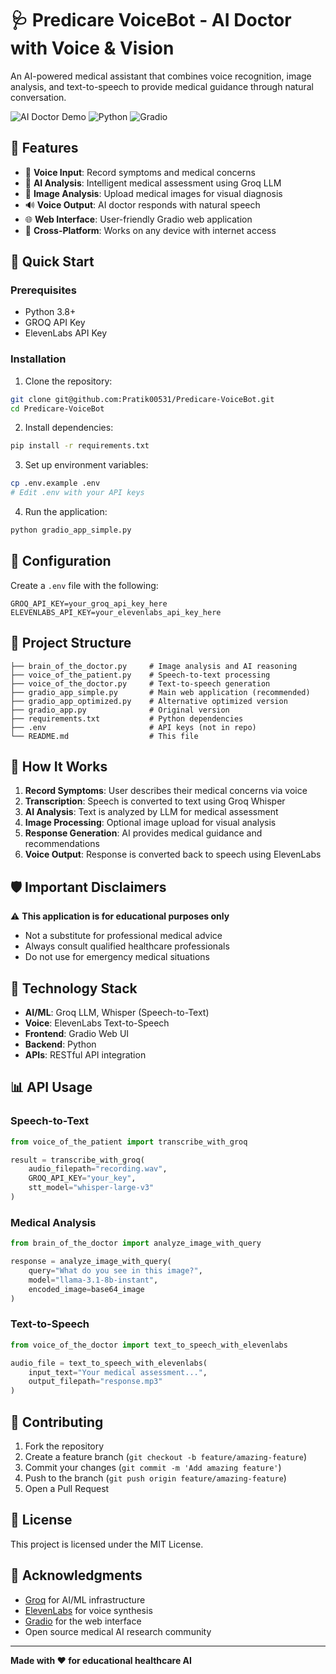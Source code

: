# 🩺 Predicare VoiceBot - AI Doctor with Voice & Vision

An AI-powered medical assistant that combines voice recognition, image analysis, and text-to-speech to provide medical guidance through natural conversation.

![AI Doctor Demo](https://img.shields.io/badge/Status-Working-brightgreen)
![Python](https://img.shields.io/badge/Python-3.8%2B-blue)
![Gradio](https://img.shields.io/badge/Gradio-UI-orange)

## 🌟 Features

- 🎤 **Voice Input**: Record symptoms and medical concerns
- 🧠 **AI Analysis**: Intelligent medical assessment using Groq LLM
- 📸 **Image Analysis**: Upload medical images for visual diagnosis
- 🔊 **Voice Output**: AI doctor responds with natural speech
- 🌐 **Web Interface**: User-friendly Gradio web application
- 📱 **Cross-Platform**: Works on any device with internet access

## 🚀 Quick Start

### Prerequisites

- Python 3.8+
- GROQ API Key
- ElevenLabs API Key

### Installation

1. Clone the repository:
```bash
git clone git@github.com:Pratik00531/Predicare-VoiceBot.git
cd Predicare-VoiceBot
```

2. Install dependencies:
```bash
pip install -r requirements.txt
```

3. Set up environment variables:
```bash
cp .env.example .env
# Edit .env with your API keys
```

4. Run the application:
```bash
python gradio_app_simple.py
```

## 🔧 Configuration

Create a `.env` file with the following:

```env
GROQ_API_KEY=your_groq_api_key_here
ELEVENLABS_API_KEY=your_elevenlabs_api_key_here
```

## 📁 Project Structure

```
├── brain_of_the_doctor.py     # Image analysis and AI reasoning
├── voice_of_the_patient.py    # Speech-to-text processing
├── voice_of_the_doctor.py     # Text-to-speech generation
├── gradio_app_simple.py       # Main web application (recommended)
├── gradio_app_optimized.py    # Alternative optimized version
├── gradio_app.py              # Original version
├── requirements.txt           # Python dependencies
├── .env                       # API keys (not in repo)
└── README.md                  # This file
```

## 🎯 How It Works

1. **Record Symptoms**: User describes their medical concerns via voice
2. **Transcription**: Speech is converted to text using Groq Whisper
3. **AI Analysis**: Text is analyzed by LLM for medical assessment
4. **Image Processing**: Optional image upload for visual analysis
5. **Response Generation**: AI provides medical guidance and recommendations
6. **Voice Output**: Response is converted back to speech using ElevenLabs

## 🛡️ Important Disclaimers

⚠️ **This application is for educational purposes only**
- Not a substitute for professional medical advice
- Always consult qualified healthcare professionals
- Do not use for emergency medical situations

## 🧪 Technology Stack

- **AI/ML**: Groq LLM, Whisper (Speech-to-Text)
- **Voice**: ElevenLabs Text-to-Speech
- **Frontend**: Gradio Web UI
- **Backend**: Python
- **APIs**: RESTful API integration

## 📊 API Usage

### Speech-to-Text
```python
from voice_of_the_patient import transcribe_with_groq

result = transcribe_with_groq(
    audio_filepath="recording.wav",
    GROQ_API_KEY="your_key",
    stt_model="whisper-large-v3"
)
```

### Medical Analysis
```python
from brain_of_the_doctor import analyze_image_with_query

response = analyze_image_with_query(
    query="What do you see in this image?",
    model="llama-3.1-8b-instant",
    encoded_image=base64_image
)
```

### Text-to-Speech
```python
from voice_of_the_doctor import text_to_speech_with_elevenlabs

audio_file = text_to_speech_with_elevenlabs(
    input_text="Your medical assessment...",
    output_filepath="response.mp3"
)
```

## 🤝 Contributing

1. Fork the repository
2. Create a feature branch (`git checkout -b feature/amazing-feature`)
3. Commit your changes (`git commit -m 'Add amazing feature'`)
4. Push to the branch (`git push origin feature/amazing-feature`)
5. Open a Pull Request

## 📝 License

This project is licensed under the MIT License.

## 🙏 Acknowledgments

- [Groq](https://groq.com/) for AI/ML infrastructure
- [ElevenLabs](https://elevenlabs.io/) for voice synthesis
- [Gradio](https://gradio.app/) for the web interface
- Open source medical AI research community

---

**Made with ❤️ for educational healthcare AI**
